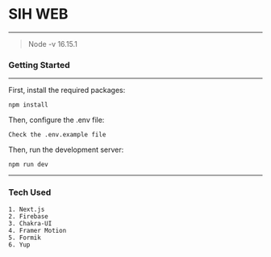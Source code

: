 # SIH WEB

---

>Node -v
>16.15.1

### Getting Started

---

First, install the required packages:

```
npm install
```

Then, configure the .env file:

```
Check the .env.example file
```

Then, run the development server:

```
npm run dev
```

---

### Tech Used

```
1. Next.js
2. Firebase
3. Chakra-UI
4. Framer Motion
5. Formik
6. Yup
```